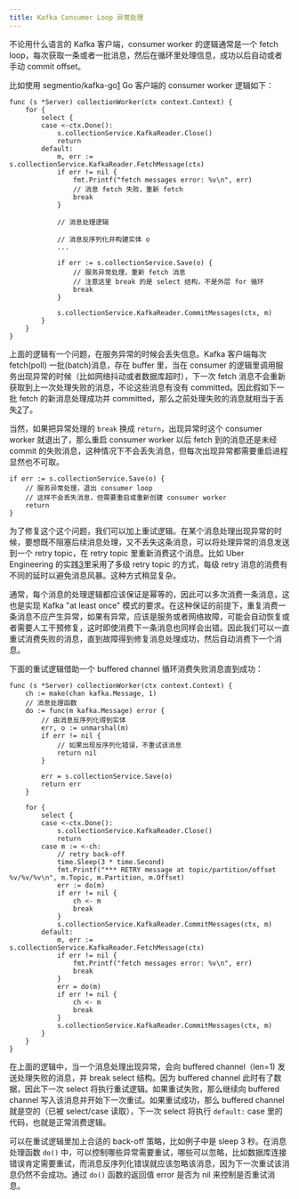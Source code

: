 ```yaml
---
title: Kafka Consumer Loop 异常处理
---
```


不论用什么语言的 Kafka 客户端，consumer worker 的逻辑通常是一个 fetch loop，每次获取一条或者一批消息，然后在循环里处理信息，成功以后自动或者手动 commit offset。

比如使用 segmentio/kafka-go[1] Go 客户端的 consumer worker 逻辑如下：

	func (s *Server) collectionWorker(ctx context.Context) {
		for {
			select {
			case <-ctx.Done():
				s.collectionService.KafkaReader.Close()
				return
			default:
				m, err := s.collectionService.KafkaReader.FetchMessage(ctx)
				if err != nil {
					fmt.Printf("fetch messages error: %v\n", err)
					// 消息 fetch 失败，重新 fetch
					break
				}

				// 消息处理逻辑

				// 消息反序列化并构建实体 o
				...

				if err := s.collectionService.Save(o) {
					// 服务异常处理，重新 fetch 消息
					// 注意这里 break 的是 select 结构，不是外层 for 循环
					break
				}

				s.collectionService.KafkaReader.CommitMessages(ctx, m)
			}
		}
	}

上面的逻辑有一个问题，在服务异常的时候会丢失信息。Kafka 客户端每次 fetch(poll) 一批(batch)消息，存在 buffer 里，当在 consumer 的逻辑里调用服务出现异常的时候（比如网络抖动或者数据库超时），下一次 fetch 消息不会重新获取到上一次处理失败的消息，不论这些消息有没有 committed。因此假如下一批 fetch 的新消息处理成功并 committed，那么之前处理失败的消息就相当于丢失[2]了。

当然，如果把异常处理的 `break` 换成 `return`，出现异常时这个 consumer worker 就退出了，那么重启 consumer worker 以后 fetch 到的消息还是未经 commit 的失败消息，这种情况下不会丢失消息，但每次出现异常都需要重启进程显然也不可取。

	if err := s.collectionService.Save(o) {
		// 服务异常处理，退出 consumer loop
		// 这样不会丢失消息，但需要重启或重新创建 consumer worker
		return
	}

为了修复这个这个问题，我们可以加上重试逻辑。在某个消息处理出现异常的时候，要想既不阻塞后续消息处理，又不丢失这条消息，可以将处理异常的消息发送到一个 retry topic，在 retry topic 里重新消费这个消息。比如 Uber Engineering 的实践[3]里采用了多级 retry topic 的方式，每级 retry 消息的消费有不同的延时以避免消息风暴。这种方式稍显复杂。

通常，每个消息的处理逻辑都应该保证是幂等的，因此可以多次消费一条消息，这也是实现 Kafka "at least once" 模式的要求。在这种保证的前提下，重复消费一条消息不应产生异常，如果有异常，应该是服务或者网络故障，可能会自动恢复或者需要人工干预修复，这时即使消费下一条消息也同样会出错。因此我们可以一直重试消费失败的消息，直到故障得到修复消息处理成功，然后自动消费下一个消息。

下面的重试逻辑借助一个 buffered channel 循环消费失败消息直到成功：

	func (s *Server) collectionWorker(ctx context.Context) {
		ch := make(chan kafka.Message, 1)
		// 消息处理函数
		do := func(m kafka.Message) error {
			// 由消息反序列化得到实体
			err, o := unmarshal(m)
			if err != nil {
				// 如果出现反序列化错误，不重试该消息
				return nil
			}

			err = s.collectionService.Save(o)
			return err
		}

		for {
			select {
			case <-ctx.Done():
				s.collectionService.KafkaReader.Close()
				return
			case m := <-ch:
				// retry back-off
				time.Sleep(3 * time.Second)
				fmt.Printf("*** RETRY message at topic/partition/offset %v/%v/%v\n", m.Topic, m.Partition, m.Offset)
				err := do(m)
				if err != nil {
					ch <- m
					break
				}
				s.collectionService.KafkaReader.CommitMessages(ctx, m)
			default:
				m, err := s.collectionService.KafkaReader.FetchMessage(ctx)
				if err != nil {
					fmt.Printf("fetch messages error: %v\n", err)
					break
				}
				err = do(m)
				if err != nil {
					ch <- m
					break
				}
				s.collectionService.KafkaReader.CommitMessages(ctx, m)
			}
		}
	}

在上面的逻辑中，当一个消息处理出现异常，会向 buffered channel（len=1) 发送处理失败的消息，并 break select 结构。因为 buffered channel 此时有了数据，因此下一次 select 将执行重试逻辑。如果重试失败，那么继续向 buffered channel 写入该消息并开始下一次重试。如果重试成功，那么 buffered channel 就是空的（已被 select/case 读取），下一次 select 将执行 `default:` case 里的代码，也就是正常消费逻辑。

可以在重试逻辑里加上合适的 back-off 策略，比如例子中是 sleep 3 秒。在消息处理函数 `do()` 中，可以控制哪些异常需要重试，哪些可以忽略，比如数据库连接错误肯定需要重试，而消息反序列化错误就应该忽略该消息，因为下一次重试该消息仍然不会成功。通过 `do()` 函数的返回值 error 是否为 nil 来控制是否重试消息。


[1]: https://github.com/segmentio/kafka-go
[2]: https://github.com/segmentio/kafka-go/issues/84
[3]: https://eng.uber.com/reliable-reprocessing/